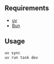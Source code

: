 ## Requirements

- [uv](https://docs.astral.sh/uv/getting-started/installation/)
- [Bun](https://bun.sh/docs/installation)

## Usage

```sh
uv sync
uv run task dev
```
